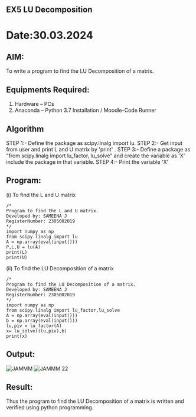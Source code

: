 ## EX5  LU Decomposition 
# Date:30.03.2024

## AIM:
To write a program to find the LU Decomposition of a matrix.

## Equipments Required:
1. Hardware – PCs
2. Anaconda – Python 3.7 Installation / Moodle-Code Runner

## Algorithm
STEP 1:-
Define the package as scipy.linalg import lu.
STEP 2:-
Get input from user and print L and U matrix by 'print' .
STEP 3:-
Define a package as "from scipy.linalg import lu_factor, lu_solve" and create the variable as 'X' include the package in that variable.
STEP 4:-
Print the variable 'X' 

## Program:
(i) To find the L and U matrix
```
/*
Program to find the L and U matrix.
Developed by: SAMEENA J
RegisterNumber: 2305002019
*/
import numpy as np
from scipy.linalg import lu
A = np.array(eval(input()))
P,L,U = lu(A)
print(L)
print(U)
```
(ii) To find the LU Decomposition of a matrix
```
/*
Program to find the LU Decomposition of a matrix.
Developed by: SAMEENA J
RegisterNumber: 2305002019
*/
import numpy as np
from scipy.linalg import lu_factor,lu_solve
A = np.array(eval(input()))
b = np.array(eval(input()))
lu,piv = lu_factor(A)
x= lu_solve((lu,piv),b)
print(x)
```


## Output:
![JAMMM](https://github.com/sameena77/LU-Decomposition/assets/155620541/b9a299ac-e66b-4499-9e19-07268479b904)
![JAMMM 22](https://github.com/sameena77/LU-Decomposition/assets/155620541/1cf979cb-d0a9-455d-925d-b4e1ed2b2e35)



## Result:
Thus the program to find the LU Decomposition of a matrix is written and verified using python programming.


